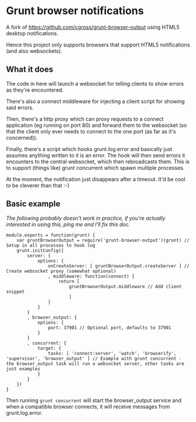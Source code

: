 Grunt browser notifications
===========================

A fork of https://github.com/cgross/grunt-browser-output using HTML5 desktop
notifications.

Hence this project only supports browsers that support HTML5 notifications (and
also websockets).

What it does
------------

The code in here will launch a websocket for telling clients to show errors as
they're encountered.

There's also a connect middleware for injecting a client script for showing said
errors.

Then, there's a http proxy which can proxy requests to a connect application (eg
running on port 80) and forward them to the websocket (so that the client only
ever needs to connect to the one port (as far as it's concerned)).

Finally, there's a script which hooks grunt.log.error and basically just assumes
anything written to it is an error. The hook will then send errors it encounters
to the central websocket, which then rebroadcasts them. This is to support
(things like) grunt concurrent which spawn multiple processes.

At the moment, the notification just disappears after a timeout. It'd be cool to
be cleverer than that :-)

Basic example
-------------

*The following probably doesn't work in practice, if you're actually interested
in using this, ping me and I'll fix this doc.*

    module.exports = function(grunt) {
        var gruntBrowserOutput = require('grunt-browser-output')(grunt) // Setup in all processes to hook log
        grunt.initConfig({
            server: {
                options: {
                    onCreateServer: [ gruntBrowserOutput.createServer ] // Create websocket proxy (somewhat optional)
                    , middleware: function(connect) {
                        return [
                            gruntBrowserOutput.middleware // Add client snippet
                            ]
                    }
                }
            }
            , browser_output: {
                options: {
                    port: 37901 // Optional port, defaults to 37901
                }
            }
            , concurrent: {
                target: {
                    tasks: [ 'connect:server', 'watch', 'browserify', 'supervisor', 'browser_output' ] // Example with grunt concurrent - the browser_output task will run a websocket server, other tasks are just examples
                }
            }
        })
    }

Then running `grunt concurrent` will start the browser_output service and when a
compatible browser connects, it will receive messages from grunt.log.error.

